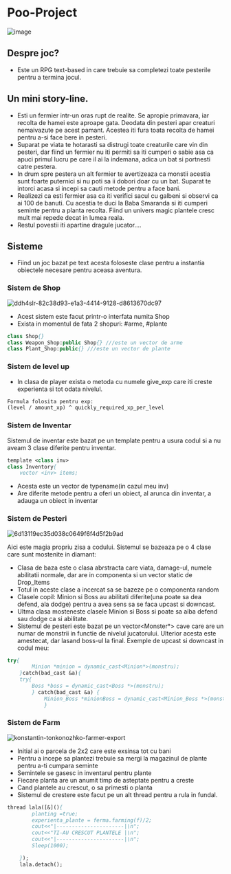 # Poo-Project
![image](https://user-images.githubusercontent.com/116907008/229105332-cbfc8d39-f504-4694-a391-50117d684104.png)

## Despre joc?
- Este un RPG text-based in care trebuie sa completezi toate pesterile pentru a termina jocul.

## Un mini story-line.
- Esti un fermier intr-un oras rupt de realite. Se apropie primavara, iar recolta de hamei este aproape gata. Deodata din pesteri apar creaturi nemaivazute pe acest pamant. Acestea iti fura toata recolta de hamei pentru a-si face bere in pesteri.
- Suparat pe viata te hotarasti sa distrugi toate creaturile care vin din pesteri, dar fiind un fermier nu iti permiti sa iti cumperi o sabie asa ca apuci primul lucru pe care il ai la indemana, adica un bat si portnesti catre pestera.
- In drum spre pestera un alt fermier te avertizeaza ca monstii acestia sunt foarte puternici si nu poti sa ii dobori doar cu un bat. Suparat te intorci acasa si incepi sa cauti metode pentru a face bani.
- Realizezi ca esti fermier asa ca iti verifici sacul cu galbeni si observi ca ai 100 de banuti. Cu acestia te duci la Baba Smaranda si iti cumperi seminte pentru a planta recolta. Fiind un univers magic plantele cresc mult mai repede decat in lumea reala.
- Restul povestii iti apartine dragule jucator.... 

## Sisteme
- Fiind un joc bazat pe text acesta foloseste clase pentru a instantia obiectele necesare pentru aceasa aventura.
### Sistem de Shop
![ddh4slr-82c38d93-e1a3-4414-9128-d8613670dc97](https://user-images.githubusercontent.com/116907008/229104732-183e6f08-ca71-4296-9075-951f53b0a17e.gif)
- Acest sistem este facut printr-o interfata numita Shop
- Exista in momentul de fata 2 shopuri: #arme, #plante
```p
class Shop{}
class Weapon_Shop:public Shop{} ///este un vector de arme
class Plant_Shop:public{} ///este un vector de plante
```
### Sistem de level up
- In clasa de player exista o metoda cu numele give_exp care iti creste experienta si tot odata nivelul.
```p
Formula folosita pentru exp:
(level / amount_xp) ^ quickly_required_xp_per_level
```
### Sistem de Inventar
Sistemul de inventar este bazat pe un template pentru a usura codul si a nu aveam 3 clase diferite pentru inventar.
```p
template <class inv>
class Inventory{
    vector <inv> items;
```
- Acesta este un vector de typename(in cazul meu inv)
- Are diferite metode pentru a oferi un obiect, al arunca din inventar, a adauga un obiect in inventar

### Sistem de Pesteri
![6d13119ec35d038c0649f6f4d5f2b9ad](https://github.com/DariusCorneciu/Poo-Project/assets/116907008/8baaaba9-721d-4e08-8651-b011c6894999)

Aici este magia propriu zisa a codului. Sistemul se bazeaza pe o 4 clase care sunt mostenite in diamant:
- Clasa de baza este o clasa abrstracta care viata, damage-ul, numele abilitatii normale, dar are in componenta si un vector static de Drop_Items
- Totul in aceste clase a incercat sa se bazeze pe o componenta random
- Clasele copil: Minion si Boss au abilitati diferite(una poate sa dea defend, ala dodge) pentru a avea sens sa se faca upcast si downcast.
- Ultma clasa mosteneste clasele Minion si Boss si poate sa aiba defend sau dodge ca si abilitate.
- Sistemul de pesteri este bazat pe un vector<Monster*> cave care are un numar de monstrii in functie de nivelul jucatorului. Ulterior acesta este amestecat, dar lasand boss-ul la final.
Exemple de upcast si downcast in codul meu:
```p
try{
        Minion *minion = dynamic_cast<Minion*>(monstru);
    }catch(bad_cast &a){
    try{
        Boss *boss = dynamic_cast<Boss *>(monstru);
        } catch(bad_cast &a) {
            Minion_Boss *minionBoss = dynamic_cast<Minion_Boss *>(monstru);
            }
```
### Sistem de Farm
![konstantin-tonkonozhko-farmer-export](https://user-images.githubusercontent.com/116907008/229104750-6f6df8d6-ce2a-4b8d-bbac-3a5e47dc5ee0.jpg)
- Initial ai o parcela de 2x2 care este exsinsa tot cu bani
- Pentru a incepe sa plantezi trebuie sa mergi la magazinul de plante pentru a-ti cumpara seminte
- Semintele se gasesc in inventarul pentru plante
- Fiecare planta are un anumit timp de asteptate pentru a creste
- Cand plantele au crescut, o sa primesti o planta
- Sistemul de crestere este facut pe un alt thread pentru a rula in fundal.
```p
thread lala([&](){
        planting =true;
        experienta_plante = ferma.farming(f)/2;
        cout<<"|----------------------|\n";
        cout<<"TI-AU CRESCUT PLANTELE |\n";
        cout<<"|----------------------|\n";
        Sleep(1000);

    });
    lala.detach();
```
